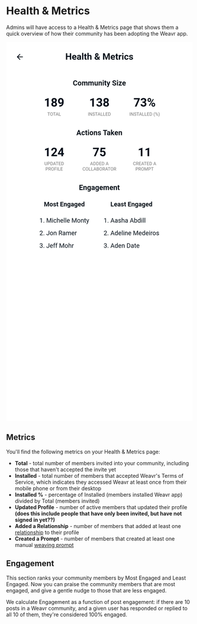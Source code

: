 # Health & Metrics

Admins will have access to a Health & Metrics page that shows them a quick overview of how their community has been adopting the Weavr app. 

![Phone screenshot of Health & Metrics](/images/health-metrics.jpg)

## Metrics
You'll find the following metrics on your Health & Metrics page: 

- **Total** - total number of members invited into your community, including those that haven't accepted the invite yet
- **Installed** - total number of members that accepted Weavr's Terms of Service, which indicates they accessed Weavr at least once from their mobile phone or from their desktop
- **Installed %** - percentage of Installed (members installed Weavr app) divided by Total (members invited)
- **Updated Profile** - number of active members that updated their profile **(does this include people that have only been invited, but have not signed in yet??)**
- **Added a Relationship** - number of members that added at least one [relationship](/guides/relationship-strengths.md) to their profile
- **Created a Prompt** - number of members that created at least one manual [weaving prompt](/guides/weaving-prompt.md)

## Engagement
This section ranks your community members by Most Engaged and Least Engaged. Now you can praise the community members that are most engaged, and give a gentle nudge to those that are less engaged. 

We calculate Engagement as a function of post engagement: if there are 10 posts in a Weavr community, and a given user has responded or replied to all 10 of them, they're considered 100% engaged. 
